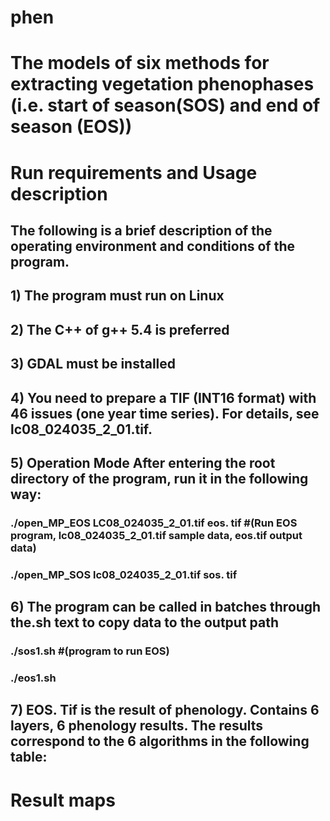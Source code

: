 # phen
# The models of six methods for extracting vegetation phenophases (i.e. start of season(SOS) and end of season (EOS))

# Run requirements and Usage description

## The following is a brief description of the operating environment and conditions of the program.

## 1) The program must run on Linux
## 2) The C++ of g++ 5.4 is preferred
## 3) GDAL must be installed
## 4) You need to prepare a TIF (INT16 format) with 46 issues (one year time series). For details, see lc08_024035_2_01.tif.
## 5) Operation Mode After entering the root directory of the program, run it in the following way:
### ./open_MP_EOS LC08_024035_2_01.tif eos. tif #(Run EOS program, lc08_024035_2_01.tif sample data, eos.tif output data)
### ./open_MP_SOS lc08_024035_2_01.tif sos. tif #
## 6) The program can be called in batches through the.sh text to copy data to the output path
### ./sos1.sh #(program to run EOS)
### ./eos1.sh #
## 7) EOS. Tif is the result of phenology. Contains 6 layers, 6 phenology results. The results correspond to the 6 algorithms in the following table:
### 

# Result maps
## 

## 




